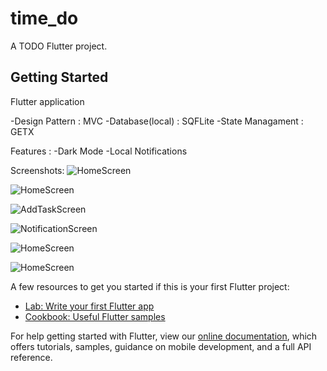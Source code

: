 # time_do



A  TODO Flutter project.

## Getting Started
Flutter application

-Design Pattern : MVC
-Database(local) : SQFLite
-State Managament : GETX

Features :
-Dark Mode
-Local Notifications

Screenshots:
![HomeScreen](images/homescreen.jpg)

![HomeScreen](images/homescreen2.jpg)

![AddTaskScreen](images/addtask.jpg)

![NotificationScreen](images/notiscreen.jpg)

![HomeScreen](images/homescreen4.jpg)

![HomeScreen](images/homescreen5.jpg)

A few resources to get you started if this is your first Flutter project:

- [Lab: Write your first Flutter app](https://flutter.dev/docs/get-started/codelab)
- [Cookbook: Useful Flutter samples](https://flutter.dev/docs/cookbook)

For help getting started with Flutter, view our
[online documentation](https://flutter.dev/docs), which offers tutorials,
samples, guidance on mobile development, and a full API reference.
